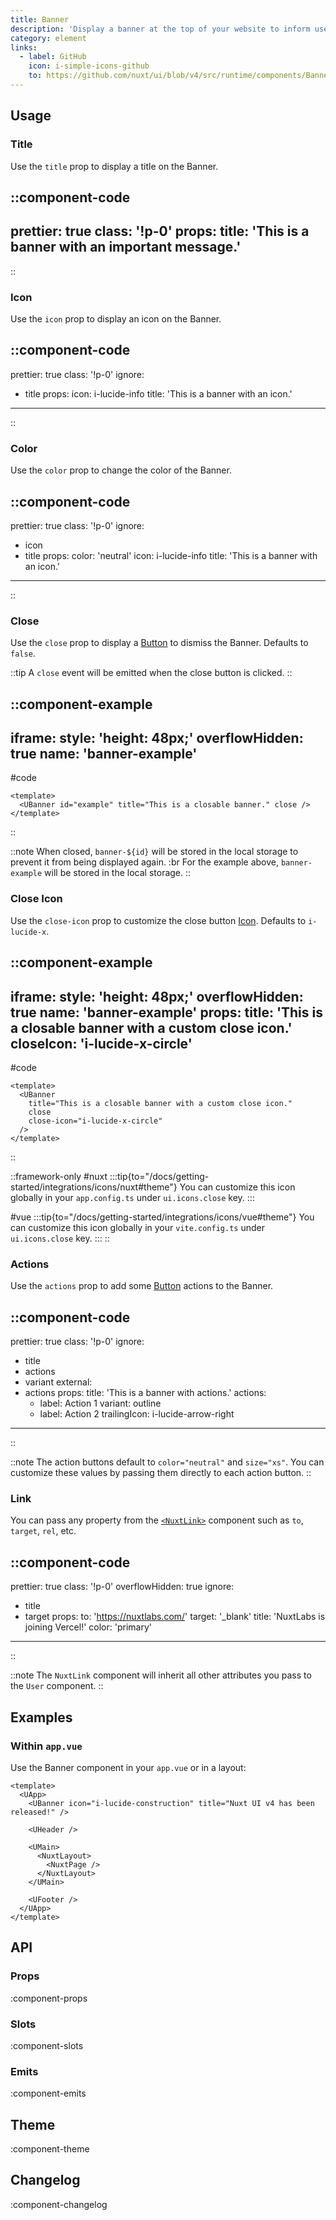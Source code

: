 ```yaml
---
title: Banner
description: 'Display a banner at the top of your website to inform users about important information.'
category: element
links:
  - label: GitHub
    icon: i-simple-icons-github
    to: https://github.com/nuxt/ui/blob/v4/src/runtime/components/Banner.vue
---
```


## Usage

### Title

Use the `title` prop to display a title on the Banner.

::component-code
---
prettier: true
class: '!p-0'
props:
  title: 'This is a banner with an important message.'
---
::

### Icon

Use the `icon` prop to display an icon on the Banner.

::component-code
---
prettier: true
class: '!p-0'
ignore:
  - title
props:
  icon: i-lucide-info
  title: 'This is a banner with an icon.'
---
::

### Color

Use the `color` prop to change the color of the Banner.

::component-code
---
prettier: true
class: '!p-0'
ignore:
  - icon
  - title
props:
  color: 'neutral'
  icon: i-lucide-info
  title: 'This is a banner with an icon.'
---
::

### Close

Use the `close` prop to display a [Button](/docs/components/button) to dismiss the Banner. Defaults to `false`.

::tip
A `close` event will be emitted when the close button is clicked.
::

::component-example
---
iframe:
  style: 'height: 48px;'
overflowHidden: true
name: 'banner-example'
---
#code

```vue
<template>
  <UBanner id="example" title="This is a closable banner." close />
</template>
```

::

::note
When closed, `banner-${id}` will be stored in the local storage to prevent it from being displayed again. :br For the example above, `banner-example` will be stored in the local storage.
::

### Close Icon

Use the `close-icon` prop to customize the close button [Icon](/docs/components/icon). Defaults to `i-lucide-x`.

::component-example
---
iframe:
  style: 'height: 48px;'
overflowHidden: true
name: 'banner-example'
props:
  title: 'This is a closable banner with a custom close icon.'
  closeIcon: 'i-lucide-x-circle'
---
#code

```vue
<template>
  <UBanner
    title="This is a closable banner with a custom close icon."
    close
    close-icon="i-lucide-x-circle"
  />
</template>
```

::

::framework-only
#nuxt
:::tip{to="/docs/getting-started/integrations/icons/nuxt#theme"}
You can customize this icon globally in your `app.config.ts` under `ui.icons.close` key.
:::

#vue
:::tip{to="/docs/getting-started/integrations/icons/vue#theme"}
You can customize this icon globally in your `vite.config.ts` under `ui.icons.close` key.
:::
::

### Actions

Use the `actions` prop to add some [Button](/docs/components/button) actions to the Banner.

::component-code
---
prettier: true
class: '!p-0'
ignore:
  - title
  - actions
  - variant
external:
  - actions
props:
  title: 'This is a banner with actions.'
  actions:
    - label: Action 1
      variant: outline
    - label: Action 2
      trailingIcon: i-lucide-arrow-right
---
::

::note
The action buttons default to `color="neutral"` and `size="xs"`. You can customize these values by passing them directly to each action button.
::

### Link

You can pass any property from the [`<NuxtLink>`](https://nuxt.com/docs/api/components/nuxt-link) component such as `to`, `target`, `rel`, etc.

::component-code
---
prettier: true
class: '!p-0'
overflowHidden: true
ignore:
  - title
  - target
props:
  to: 'https://nuxtlabs.com/'
  target: '_blank'
  title: 'NuxtLabs is joining Vercel!'
  color: 'primary'
---
::

::note
The `NuxtLink` component will inherit all other attributes you pass to the `User` component.
::

## Examples

### Within `app.vue`

Use the Banner component in your `app.vue` or in a layout:

```vue [app.vue]{3}
<template>
  <UApp>
    <UBanner icon="i-lucide-construction" title="Nuxt UI v4 has been released!" />

    <UHeader />

    <UMain>
      <NuxtLayout>
        <NuxtPage />
      </NuxtLayout>
    </UMain>

    <UFooter />
  </UApp>
</template>
```

## API

### Props

:component-props

### Slots

:component-slots

### Emits

:component-emits

## Theme

:component-theme

## Changelog

:component-changelog
